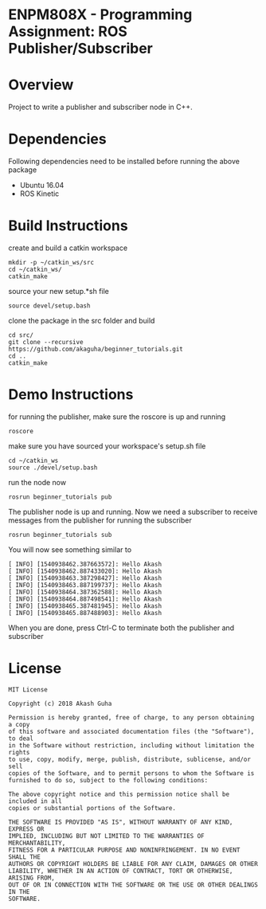 # ENPM808X - Programming Assignment: ROS Publisher/Subscriber

# Overview
Project to write a publisher and subscriber node in C++.

# Dependencies
Following dependencies need to be installed before running the above package
- Ubuntu 16.04
- ROS Kinetic

# Build Instructions
create and build a catkin workspace
```
mkdir -p ~/catkin_ws/src
cd ~/catkin_ws/
catkin_make
```
source your new setup.*sh file
```
source devel/setup.bash
```
clone the package in the src folder and build
```
cd src/
git clone --recursive https://github.com/akaguha/beginner_tutorials.git
cd ..
catkin_make
```

# Demo Instructions
for running the publisher, make sure the roscore is up and running
```
roscore
```
make sure you have sourced your workspace's setup.sh file
```
cd ~/catkin_ws
source ./devel/setup.bash
```
run the node now
```
rosrun beginner_tutorials pub
```
The publisher node is up and running. Now we need a subscriber to receive messages from the publisher
for running the subscriber
```
rosrun beginner_tutorials sub
```
You will now see something similar to
```
[ INFO] [1540938462.387663572]: Hello Akash
[ INFO] [1540938462.887433020]: Hello Akash
[ INFO] [1540938463.387298427]: Hello Akash
[ INFO] [1540938463.887199737]: Hello Akash
[ INFO] [1540938464.387362588]: Hello Akash
[ INFO] [1540938464.887498541]: Hello Akash
[ INFO] [1540938465.387481945]: Hello Akash
[ INFO] [1540938465.887488903]: Hello Akash
```
When you are done, press Ctrl-C to terminate both the publisher and subscriber

# License
```
MIT License

Copyright (c) 2018 Akash Guha

Permission is hereby granted, free of charge, to any person obtaining a copy
of this software and associated documentation files (the "Software"), to deal
in the Software without restriction, including without limitation the rights
to use, copy, modify, merge, publish, distribute, sublicense, and/or sell
copies of the Software, and to permit persons to whom the Software is
furnished to do so, subject to the following conditions:

The above copyright notice and this permission notice shall be included in all
copies or substantial portions of the Software.

THE SOFTWARE IS PROVIDED "AS IS", WITHOUT WARRANTY OF ANY KIND, EXPRESS OR
IMPLIED, INCLUDING BUT NOT LIMITED TO THE WARRANTIES OF MERCHANTABILITY,
FITNESS FOR A PARTICULAR PURPOSE AND NONINFRINGEMENT. IN NO EVENT SHALL THE
AUTHORS OR COPYRIGHT HOLDERS BE LIABLE FOR ANY CLAIM, DAMAGES OR OTHER
LIABILITY, WHETHER IN AN ACTION OF CONTRACT, TORT OR OTHERWISE, ARISING FROM,
OUT OF OR IN CONNECTION WITH THE SOFTWARE OR THE USE OR OTHER DEALINGS IN THE
SOFTWARE.
```
